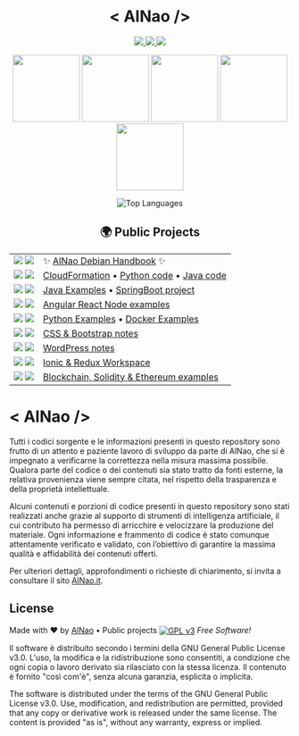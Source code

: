 <!--badge see https://simpleicons.org/?q=GPL -->
<!-- see list badge in https://github.com/simple-icons/simple-icons/blob/master/slugs.md -->

<!-- PROFILO -->
<h1 align="center">  
  <!--<img src="https://user-images.githubusercontent.com/18350557/176309783-0785949b-9127-417c-8b55-ab5a4333674e.gif" width="30" alt="Ciao!" /> -->
    &lt; AlNao /&gt;
  <!--<img src="https://user-images.githubusercontent.com/18350557/176309783-0785949b-9127-417c-8b55-ab5a4333674e.gif" width="30" alt="Ciao!" /> -->
</h1>
<p align="center">
  <a href="https://www.credly.com/users/alberto-nao/badges" target="_blank">
    <img src="https://img.shields.io/badge/Certified-AWS-%23FF9900?style=for-the-badge&logo=AmazonAWS&logoColor=white" />
    <img src="https://img.shields.io/badge/Credly-005850?style=for-the-badge&logo=credly&logoColor=white" />
  </a>
  <a href="https://www.linkedin.com/in/alberto-nao-31818a83/" target="_blank">
    <img src="https://img.shields.io/badge/LinkedIn-blue?style=for-the-badge&logo=Linkedin&logoColor=white" />
  </a>
</p>

<!-- BADGES -->
<p align="center">
  <img src="https://images.credly.com/size/340x340/images/0e284c3f-5164-4b21-8660-0d84737941bc/image.png" height="120"/>
  <img src="https://images.credly.com/size/340x340/images/519a6dba-f145-4c1a-85a2-1d173d6898d9/image.png" height="120"/>
  <img src="https://images.credly.com/size/340x340/images/b9feab85-1a43-4f6c-99a5-631b88d5461b/image.png" height="120"/>
  <img src="https://images.credly.com/size/340x340/images/e07c6cc4-b737-4d7e-8ce8-66b6b7a60367/image.png" height="120"/>
  <img src="https://images.credly.com/size/340x340/images/00634f82-b07f-4bbd-a6bb-53de397fc3a6/image.png" height="120"/>
</p>

<!-- STATS -->
<p align="center">
  <img alt="Top Languages" src="https://github-readme-stats.vercel.app/api/top-langs?username=alnao&show_icons=true&locale=it&theme=donut&layout=compact" />
</p>

<!-- PROGETTI -->
<h2 align="center">🌍 Public Projects</h2>
<table align="center">
  <tr>
    <td align="center">
      <img src="https://img.shields.io/badge/Linux-BBCCEE?style=for-the-badge&logo=Linux&logoColor=black" />
      <img src="https://img.shields.io/badge/Debian-A81D33?style=for-the-badge&logo=Debian&logoColor=white" />
    </td>
    <td>✨ <a href="https://github.com/alnao/alnao/blob/main/DEBIAN.md">AlNao Debian Handbook</a> ✨</td>
  </tr>
  <tr>
    <td align="center">
      <img src="https://img.shields.io/badge/AWS-%23FF9900?style=for-the-badge&logo=AmazonAWS&logoColor=white" />
      <img src="https://img.shields.io/badge/kubernetes-326CE5?style=for-the-badge&logo=kubernetes&logoColor=white" />
    </td>
    <td><a href="https://github.com/alnao/AwsCloudFormationExamples">CloudFormation</a> &bull; <a href="https://github.com/alnao/PythonExamples/tree/master/AWS">Python code</a> &bull; <a href="https://github.com/alnao/JavaExamples/tree/master/AWS">Java code</a></td>
  </tr>
  <tr>
    <td align="center">
      <img src="https://img.shields.io/badge/Java-ED8B00?style=for-the-badge&logo=openjdk&logoColor=black" />
      <img src="https://img.shields.io/badge/SpringBoot-6DB33F?style=for-the-badge&logo=SpringBoot&logoColor=white" />
    </td>
    <td><a href="https://github.com/alnao/JavaExamples">Java Examples</a> &bull; <a href="https://github.com/alnao/JavaSpringBootExample">SpringBoot project</a></td>
  </tr>
  <tr>
    <td align="center">
      <img src="https://img.shields.io/badge/Angular-DD0031?style=for-the-badge&logo=angular&logoColor=white" />
      <img src="https://img.shields.io/badge/React-61DBFB?style=for-the-badge&logo=react&logoColor=white" />
    </td>
    <td><a href="https://github.com/alnao/AngularReactNodeExamples">Angular React Node examples</a></td>
  </tr>
  <tr>
    <td align="center">
      <img src="https://img.shields.io/badge/Python-3766AB?style=for-the-badge&logo=Python&logoColor=white" />
      <img src="https://img.shields.io/badge/Docker-2496ED?style=for-the-badge&logo=Docker&logoColor=white" />
    </td>
    <td>
      <a href="https://github.com/alnao/PythonExamples">Python Examples</a> &bull; 
      <a href="https://github.com/alnao/PythonExamples/tree/master/Docker">Docker Examples</a>  
    </td>
  </tr>
  <tr>
    <td align="center">
      <img src="https://img.shields.io/badge/CSS3-1572B6?style=for-the-badge&logo=css&logoColor=white" />
      <img src="https://img.shields.io/badge/Bootstrap-7952B3?style=for-the-badge&logo=bootstrap&logoColor=white" />
    </td>
    <td><a href="https://github.com/alnao/alnao/blob/main/CssBootstrap.md">CSS & Bootstrap notes</a></td>
  </tr>
  <tr>
    <td align="center">
      <img src="https://img.shields.io/badge/WordPress-21759B?style=for-the-badge&logo=wordpress&logoColor=white" />
      <img src="https://img.shields.io/badge/Php-777BB4?style=for-the-badge&logo=php&logoColor=white" />
    </td>
    <td><a href="https://github.com/alnao/alnao/blob/main/Wordpress.md">WordPress notes</a></td>
  </tr>
  <tr>
    <td align="center">
      <img src="https://img.shields.io/badge/Ionic-3880FF?style=for-the-badge&logo=ionic&logoColor=white" />
      <img src="https://img.shields.io/badge/Redux-764abc?style=for-the-badge&logo=redux&logoColor=white" />
    </td>
    <td><a href="https://github.com/alnao/IonicReduxNxWorkspaceExample">Ionic & Redux Workspace</a></td>
  </tr>
  <tr>
   <td align="center">
     <img src="https://img.shields.io/badge/Solidity-363636?style=for-the-badge&logo=solidity&logoColor=white" />
     <img src="https://img.shields.io/badge/Ethereum-3C3C3D?style=for-the-badge&logo=ethereum&logoColor=white" />     
   </td>
   <td><a href="https://github.com/alnao/BlockChainExamples">Blockchain, Solidity & Ethereum examples</a></td>
  </tr>
</table>


# &lt; AlNao /&gt;
Tutti i codici sorgente e le informazioni presenti in questo repository sono frutto di un attento e paziente lavoro di sviluppo da parte di AlNao, che si è impegnato a verificarne la correttezza nella misura massima possibile. Qualora parte del codice o dei contenuti sia stato tratto da fonti esterne, la relativa provenienza viene sempre citata, nel rispetto della trasparenza e della proprietà intellettuale. 


Alcuni contenuti e porzioni di codice presenti in questo repository sono stati realizzati anche grazie al supporto di strumenti di intelligenza artificiale, il cui contributo ha permesso di arricchire e velocizzare la produzione del materiale. Ogni informazione e frammento di codice è stato comunque attentamente verificato e validato, con l’obiettivo di garantire la massima qualità e affidabilità dei contenuti offerti. 


Per ulteriori dettagli, approfondimenti o richieste di chiarimento, si invita a consultare il sito [AlNao.it](https://www.alnao.it/).


## License
Made with ❤️ by <a href="https://www.alnao.it">AlNao</a>
&bull; 
Public projects 
<a href="https://www.gnu.org/licenses/gpl-3.0"  valign="middle"> <img src="https://img.shields.io/badge/License-GPL%20v3-blue?style=plastic" alt="GPL v3" valign="middle" /></a>
*Free Software!*


Il software è distribuito secondo i termini della GNU General Public License v3.0. L'uso, la modifica e la ridistribuzione sono consentiti, a condizione che ogni copia o lavoro derivato sia rilasciato con la stessa licenza. Il contenuto è fornito "così com'è", senza alcuna garanzia, esplicita o implicita.


The software is distributed under the terms of the GNU General Public License v3.0. Use, modification, and redistribution are permitted, provided that any copy or derivative work is released under the same license. The content is provided "as is", without any warranty, express or implied.






<!--old version 
<p align="center">
 <a href="https://www.credly.com/users/alberto-nao/badges" target="_blank" rel="nofollow">
  <img decoding="async" src="https://img.shields.io/badge/Certified-%23FF9900?style=plastic&logo=AmazonAWS&logoColor=white" style="height:35px;" />
  <img src="https://img.shields.io/badge/-Credly-005850?style=plastic&logo=credly&logoColor=white" style="height:35px;" />
 </a>
      <a href="https://www.linkedin.com/in/alberto-nao-31818a83/" rel="nofollow" target="_blank">
        <img src="https://img.shields.io/badge/-LinkedIn-blue?style=plastic&logo=Linkedin&logoColor=white"  style="height:35px;"  />
      </a>
</p>
<p align="center">
  <a href="https://www.credly.com/users/alberto-nao/badges" target="_blank" rel="nofollow" style="display:inline;margin-left:15px;text-decoration: none !important;">
      <img src="https://images.credly.com/size/340x340/images/0e284c3f-5164-4b21-8660-0d84737941bc/image.png"  style="height:150px;"/>
      <img src="https://images.credly.com/size/340x340/images/519a6dba-f145-4c1a-85a2-1d173d6898d9/image.png"  style="height:150px;"/>
      <img src="https://images.credly.com/size/340x340/images/b9feab85-1a43-4f6c-99a5-631b88d5461b/image.png"  style="height:150px;"/>
      <img src="https://images.credly.com/size/340x340/images/e07c6cc4-b737-4d7e-8ce8-66b6b7a60367/image.png" style="height:150px;"/>
      <img src="https://images.credly.com/size/340x340/images/00634f82-b07f-4bbd-a6bb-53de397fc3a6/image.png" style="height:150px;"/>
      
  </a>
</p>
<hr />
<p align="center"  valign="middle">

<img align="right" alt="top-langauges" src="https://github-readme-stats.vercel.app/api/top-langs?username=alnao&show_icons=true&locale=it&theme=donut&layout=compact" />

- <img src="https://img.shields.io/badge/AWS-%23FF9900?style=plastic&logo=AmazonAWS&logoColor=white" style="height:22px;"  valign="middle" /> [CloudFormation](https://github.com/alnao/AwsCloudFormationExamples) & [Python code](https://github.com/alnao/PythonExamples/tree/master/AWS) & [Java code](https://github.com/alnao/JavaExamples/tree/master/AWS) 

- <img src="https://img.shields.io/badge/Linux-BBCCEE?style=plastic&logo=Linux&logoColor=black" style="height:22px;"  valign="middle" /> <img src="https://img.shields.io/badge/Debian-A81D33?style=plastic&logo=Debian&logoColor=white" style="height:22px;"  valign="middle" /> [Debian Handbook](https://github.com/alnao/alnao/blob/main/DEBIAN.md)

- <img src="https://img.shields.io/badge/Java-ED8B00?style=plastic&logo=openjdk&logoColor=black"  style="height:22px;"   valign="middle" /> <img src="https://img.shields.io/badge/SpringBoot-6DB33F?style=plastic&logo=SpringBoot&logoColor=white"  style="height:22px;"   valign="middle"/>  [Java Examples](https://github.com/alnao/JavaExamples) & [SpringBoot](https://github.com/alnao/JavaSpringBootExample)

- <img src="https://img.shields.io/badge/Angular-DD0031?style=plastic&logo=angular&logoColor=angular"  style="height:22px;"  valign="middle" /> <img src="https://img.shields.io/badge/React-61DBFB?style=plastic&logo=react&logoColor=white"  style="height:22px;"  valign="middle"  /> [Angular React Node examples](https://github.com/alnao/AngularReactNodeExamples)

- <img src="https://img.shields.io/badge/Ionic-3880FF?style=plastic&logo=ionic&logoColor=white"  style="height:22px;"  valign="middle"/> <img src="https://img.shields.io/badge/Redux-764abc?style=plastic&logo=redux&logoColor=white" style="height:22px;"  valign="middle" /> [Ionic Redux NxWorkspace](https://github.com/alnao/IonicReduxNxWorkspaceExample)

- <img src="https://img.shields.io/badge/Python-3766AB?style=plastic&logo=Python&logoColor=white" style="height:22px;" valign="middle" /> [Python Examples](https://github.com/alnao/PythonExamples) 

- <img src="https://img.shields.io/badge/CSS3-1572B6?style=plastic&logo=css&logoColor=white" style="height:22px;" valign="middle" /> <img src="https://img.shields.io/badge/Bootstrap-7952B3?style=plastic&logo=bootstrap&logoColor=white" style="height:22px;" valign="middle" /> [CSS Bootstrap](https://github.com/alnao/alnao/blob/main/CssBootstrap.md)

- <img src="https://img.shields.io/badge/WordPress-21759B?style=plastic&logo=wordpress&logoColor=white" style="height:22px;" valign="middle" /> [WordPress](https://github.com/alnao/alnao/blob/main/Wordpress.md)


Public projects 
<a href="https://www.gnu.org/licenses/gpl-3.0"  valign="middle"> <img src="https://img.shields.io/badge/License-GPL%20v3-blue?style=plastic" alt="GPL v3" valign="middle" /></a>
*Free Software!*

</p>
-->
